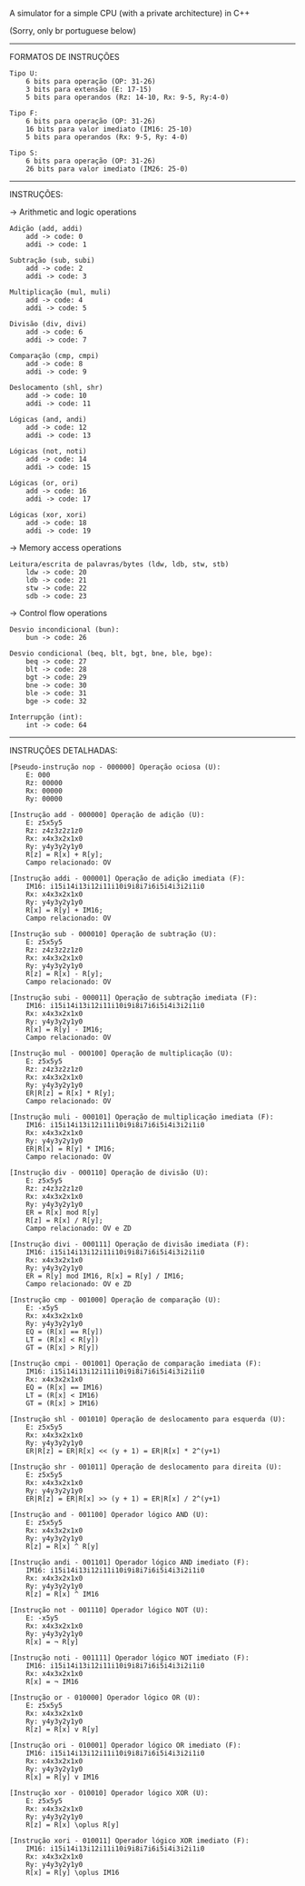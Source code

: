 A simulator for a simple CPU (with a private architecture) in C++

(Sorry, only br portuguese below)

---------

FORMATOS DE INSTRUÇÕES

	Tipo U: 
		6 bits para operação (OP: 31-26)
		3 bits para extensão (E: 17-15)
		5 bits para operandos (Rz: 14-10, Rx: 9-5, Ry:4-0)

	Tipo F:
		6 bits para operação (OP: 31-26)
		16 bits para valor imediato (IM16: 25-10)
		5 bits para operandos (Rx: 9-5, Ry: 4-0)

	Tipo S:
		6 bits para operação (OP: 31-26)
		26 bits para valor imediato (IM26: 25-0)

------

INSTRUÇÕES:

-> Arithmetic and logic operations

	Adição (add, addi)
		add -> code: 0
		addi -> code: 1

	Subtração (sub, subi)
		add -> code: 2
		addi -> code: 3

	Multiplicação (mul, muli)
		add -> code: 4
		addi -> code: 5

	Divisão (div, divi)
		add -> code: 6
		addi -> code: 7

	Comparação (cmp, cmpi)
		add -> code: 8
		addi -> code: 9

	Deslocamento (shl, shr)
		add -> code: 10
		addi -> code: 11

	Lógicas (and, andi)
		add -> code: 12
		addi -> code: 13

	Lógicas (not, noti)
		add -> code: 14
		addi -> code: 15

	Lógicas (or, ori)
		add -> code: 16
		addi -> code: 17

	Lógicas (xor, xori)
		add -> code: 18
		addi -> code: 19

-> Memory access operations

	Leitura/escrita de palavras/bytes (ldw, ldb, stw, stb)
		ldw -> code: 20
		ldb -> code: 21
		stw -> code: 22
		sdb -> code: 23

-> Control flow operations

	Desvio incondicional (bun):
		bun -> code: 26

	Desvio condicional (beq, blt, bgt, bne, ble, bge):
		beq -> code: 27
		blt -> code: 28
		bgt -> code: 29
		bne -> code: 30
		ble -> code: 31
		bge -> code: 32

	Interrupção (int):
		int -> code: 64


-------

INSTRUÇÕES DETALHADAS:

	[Pseudo-instrução nop - 000000] Operação ociosa (U):
		E: 000
		Rz: 00000
		Rx: 00000
		Ry: 00000

	[Instrução add - 000000] Operação de adição (U): 
		E: z5x5y5
		Rz: z4z3z2z1z0
		Rx: x4x3x2x1x0
		Ry: y4y3y2y1y0
		R[z] = R[x] + R[y];
		Campo relacionado: OV

	[Instrução addi - 000001] Operação de adição imediata (F): 
		IM16: i15i14i13i12i11i10i9i8i7i6i5i4i3i2i1i0
		Rx: x4x3x2x1x0
		Ry: y4y3y2y1y0
		R[x] = R[y] + IM16;
		Campo relacionado: OV

	[Instrução sub - 000010] Operação de subtração (U): 
		E: z5x5y5
		Rz: z4z3z2z1z0
		Rx: x4x3x2x1x0
		Ry: y4y3y2y1y0
		R[z] = R[x] - R[y];
		Campo relacionado: OV

	[Instrução subi - 000011] Operação de subtração imediata (F): 
		IM16: i15i14i13i12i11i10i9i8i7i6i5i4i3i2i1i0
		Rx: x4x3x2x1x0
		Ry: y4y3y2y1y0
		R[x] = R[y] - IM16;
		Campo relacionado: OV

	[Instrução mul - 000100] Operação de multiplicação (U): 
		E: z5x5y5
		Rz: z4z3z2z1z0
		Rx: x4x3x2x1x0
		Ry: y4y3y2y1y0
		ER|R[z] = R[x] * R[y];
		Campo relacionado: OV

	[Instrução muli - 000101] Operação de multiplicação imediata (F): 
		IM16: i15i14i13i12i11i10i9i8i7i6i5i4i3i2i1i0
		Rx: x4x3x2x1x0
		Ry: y4y3y2y1y0
		ER|R[x] = R[y] * IM16;
		Campo relacionado: OV

	[Instrução div - 000110] Operação de divisão (U): 
		E: z5x5y5
		Rz: z4z3z2z1z0
		Rx: x4x3x2x1x0
		Ry: y4y3y2y1y0
		ER = R[x] mod R[y]
		R[z] = R[x] / R[y];
		Campo relacionado: OV e ZD

	[Instrução divi - 000111] Operação de divisão imediata (F): 
		IM16: i15i14i13i12i11i10i9i8i7i6i5i4i3i2i1i0
		Rx: x4x3x2x1x0
		Ry: y4y3y2y1y0
		ER = R[y] mod IM16, R[x] = R[y] / IM16;
		Campo relacionado: OV e ZD

	[Instrução cmp - 001000] Operação de comparação (U): 
		E: -x5y5
		Rx: x4x3x2x1x0
		Ry: y4y3y2y1y0
		EQ = (R[x] == R[y])
		LT = (R[x] < R[y])
		GT = (R[x] > R[y])

	[Instrução cmpi - 001001] Operação de comparação imediata (F): 
		IM16: i15i14i13i12i11i10i9i8i7i6i5i4i3i2i1i0
		Rx: x4x3x2x1x0
		EQ = (R[x] == IM16)
		LT = (R[x] < IM16)
		GT = (R[x] > IM16)

	[Instrução shl - 001010] Operação de deslocamento para esquerda (U): 
		E: z5x5y5
		Rx: x4x3x2x1x0
		Ry: y4y3y2y1y0
		ER|R[z] = ER|R[x] << (y + 1) = ER|R[x] * 2^(y+1)

	[Instrução shr - 001011] Operação de deslocamento para direita (U): 
		E: z5x5y5
		Rx: x4x3x2x1x0
		Ry: y4y3y2y1y0
		ER|R[z] = ER|R[x] >> (y + 1) = ER|R[x] / 2^(y+1)

	[Instrução and - 001100] Operador lógico AND (U): 
		E: z5x5y5
		Rx: x4x3x2x1x0
		Ry: y4y3y2y1y0
		R[z] = R[x] ^ R[y]

	[Instrução andi - 001101] Operador lógico AND imediato (F): 
		IM16: i15i14i13i12i11i10i9i8i7i6i5i4i3i2i1i0
		Rx: x4x3x2x1x0
		Ry: y4y3y2y1y0
		R[z] = R[x] ^ IM16

	[Instrução not - 001110] Operador lógico NOT (U): 
		E: -x5y5
		Rx: x4x3x2x1x0
		Ry: y4y3y2y1y0
		R[x] = ¬ R[y]

	[Instrução noti - 001111] Operador lógico NOT imediato (F): 
		IM16: i15i14i13i12i11i10i9i8i7i6i5i4i3i2i1i0
		Rx: x4x3x2x1x0
		R[x] = ¬ IM16

	[Instrução or - 010000] Operador lógico OR (U): 
		E: z5x5y5
		Rx: x4x3x2x1x0
		Ry: y4y3y2y1y0
		R[z] = R[x] v R[y]

	[Instrução ori - 010001] Operador lógico OR imediato (F): 
		IM16: i15i14i13i12i11i10i9i8i7i6i5i4i3i2i1i0
		Rx: x4x3x2x1x0
		Ry: y4y3y2y1y0
		R[x] = R[y] v IM16

	[Instrução xor - 010010] Operador lógico XOR (U): 
		E: z5x5y5
		Rx: x4x3x2x1x0
		Ry: y4y3y2y1y0
		R[z] = R[x] \oplus R[y]

	[Instrução xori - 010011] Operador lógico XOR imediato (F): 
		IM16: i15i14i13i12i11i10i9i8i7i6i5i4i3i2i1i0
		Rx: x4x3x2x1x0
		Ry: y4y3y2y1y0
		R[x] = R[y] \oplus IM16